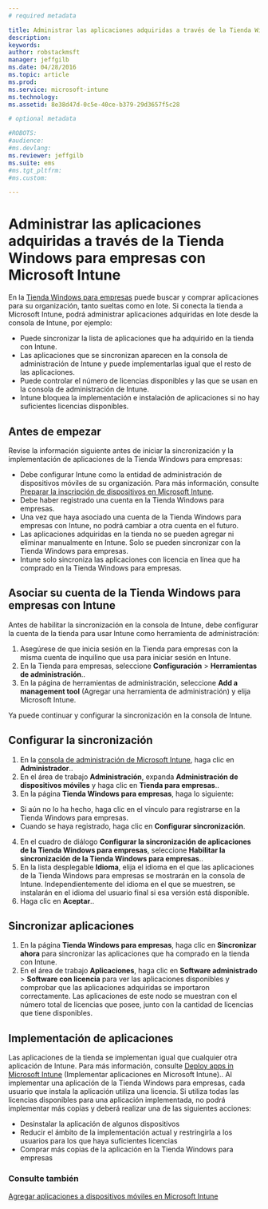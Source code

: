 ```yaml
---
# required metadata

title: Administrar las aplicaciones adquiridas a través de la Tienda Windows para empresas | Microsoft Intune
description:
keywords:
author: robstackmsft
manager: jeffgilb
ms.date: 04/28/2016
ms.topic: article
ms.prod:
ms.service: microsoft-intune
ms.technology:
ms.assetid: 8e38d47d-0c5e-40ce-b379-29d3657f5c28

# optional metadata

#ROBOTS:
#audience:
#ms.devlang:
ms.reviewer: jeffgilb
ms.suite: ems
#ms.tgt_pltfrm:
#ms.custom:

---
```


# Administrar las aplicaciones adquiridas a través de la Tienda Windows para empresas con Microsoft Intune
En la [Tienda Windows para empresas](https://www.microsoft.com/business-store) puede buscar y comprar aplicaciones para su organización, tanto sueltas como en lote. Si conecta la tienda a Microsoft Intune, podrá administrar aplicaciones adquiridas en lote desde la consola de Intune, por ejemplo:
* Puede sincronizar la lista de aplicaciones que ha adquirido en la tienda con Intune.
* Las aplicaciones que se sincronizan aparecen en la consola de administración de Intune y puede implementarlas igual que el resto de las aplicaciones.
* Puede controlar el número de licencias disponibles y las que se usan en la consola de administración de Intune.
* Intune bloquea la implementación e instalación de aplicaciones si no hay suficientes licencias disponibles.

## Antes de empezar
Revise la información siguiente antes de iniciar la sincronización y la implementación de aplicaciones de la Tienda Windows para empresas:
* Debe configurar Intune como la entidad de administración de dispositivos móviles de su organización. Para más información, consulte [Preparar la inscripción de dispositivos en Microsoft Intune](get-ready-to-enroll-devices-in-microsoft-intune.md).
* Debe haber registrado una cuenta en la Tienda Windows para empresas.
* Una vez que haya asociado una cuenta de la Tienda Windows para empresas con Intune, no podrá cambiar a otra cuenta en el futuro.
* Las aplicaciones adquiridas en la tienda no se pueden agregar ni eliminar manualmente en Intune. Solo se pueden sincronizar con la Tienda Windows para empresas.
* Intune solo sincroniza las aplicaciones con licencia en línea que ha comprado en la Tienda Windows para empresas.

## Asociar su cuenta de la Tienda Windows para empresas con Intune
Antes de habilitar la sincronización en la consola de Intune, debe configurar la cuenta de la tienda para usar Intune como herramienta de administración:
1. Asegúrese de que inicia sesión en la Tienda para empresas con la misma cuenta de inquilino que usa para iniciar sesión en Intune.
2. En la Tienda para empresas, seleccione **Configuración** > **Herramientas de administración**..
3. En la página de herramientas de administración, seleccione **Add a management tool** (Agregar una herramienta de administración) y elija Microsoft Intune.

Ya puede continuar y configurar la sincronización en la consola de Intune.

## Configurar la sincronización

1. En la [consola de administración de Microsoft Intune](https://manage.microsoft.com), haga clic en **Administrador**..
2. En el área de trabajo **Administración**, expanda **Administración de dispositivos móviles** y haga clic en **Tienda para empresas**..
3. En la página **Tienda Windows para empresas**, haga lo siguiente:
* Si aún no lo ha hecho, haga clic en el vínculo para registrarse en la Tienda Windows para empresas.
* Cuando se haya registrado, haga clic en **Configurar sincronización**.
4. En el cuadro de diálogo **Configurar la sincronización de aplicaciones de la Tienda Windows para empresas**, seleccione **Habilitar la sincronización de la Tienda Windows para empresas**..
5. En la lista desplegable **Idioma**, elija el idioma en el que las aplicaciones de la Tienda Windows para empresas se mostrarán en la consola de Intune. Independientemente del idioma en el que se muestren, se instalarán en el idioma del usuario final si esa versión está disponible.
6. Haga clic en **Aceptar**..

## Sincronizar aplicaciones

1. En la página **Tienda Windows para empresas**, haga clic en **Sincronizar ahora** para sincronizar las aplicaciones que ha comprado en la tienda con Intune.
2. En el área de trabajo **Aplicaciones**, haga clic en **Software administrado** > **Software con licencia** para ver las aplicaciones disponibles y comprobar que las aplicaciones adquiridas se importaron correctamente.
Las aplicaciones de este nodo se muestran con el número total de licencias que posee, junto con la cantidad de licencias que tiene disponibles.

## Implementación de aplicaciones

Las aplicaciones de la tienda se implementan igual que cualquier otra aplicación de Intune. Para más información, consulte [Deploy apps in Microsoft Intune](deploy-apps-in-microsoft-intune.md) (Implementar aplicaciones en Microsoft Intune)..
Al implementar una aplicación de la Tienda Windows para empresas, cada usuario que instala la aplicación utiliza una licencia. Si utiliza todas las licencias disponibles para una aplicación implementada, no podrá implementar más copias y deberá realizar una de las siguientes acciones:
* Desinstalar la aplicación de algunos dispositivos
* Reducir el ámbito de la implementación actual y restringirla a los usuarios para los que haya suficientes licencias
* Comprar más copias de la aplicación en la Tienda Windows para empresas


### Consulte también
[Agregar aplicaciones a dispositivos móviles en Microsoft Intune](add-apps-for-mobile-devices-in-microsoft-intune.md)




<!--HONumber=May16_HO1-->


